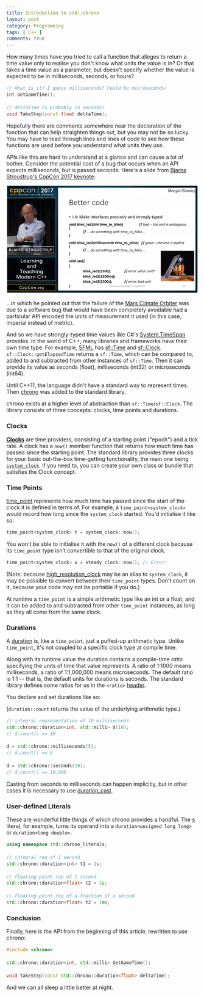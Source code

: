 ```yaml
---
title: Introduction to std::chrono
layout: post
category: Programming
tags: [ C++ ]
comments: true
---
```


How many times have you tried to call a function that alleges to return a time value only to realise you don't know what units the value is in? Or that takes a time value as a parameter, but doesn't specify whether the value is expected to be in milliseconds, seconds, or hours?

```cpp
// What is it? I guess milliseconds? Could be microseconds!
int GetGameTime();

// deltaTime is probably in seconds?
void TakeStep(const float deltaTime);
```

Hopefully there are comments somewhere near the declaration of the function that can help straighten things out, but you may not be so lucky. You may have to read through lines and lines of code to see how these functions are used before you understand what units they use. 

APIs like this are hard to understand at a glance and can cause a lot of bother. Consider the potential cost of a bug that occurs when an API expects milliseconds, but is passed seconds. Here's a slide from [Bjarne Stroustrup's CppCon 2017 keynote](https://youtu.be/fX2W3nNjJIo?t=3173):

![](/images/bjarne.png)

...in which he pointed out that the failure of the [Mars Climate Orbiter](https://en.wikipedia.org/wiki/Mars_Climate_Orbiter) was due to a software bug that would have been completely avoidable had a particular API encoded the units of measurement it used (in this case, imperial instead of metric).

And so we have strongly-typed time values like C#'s [System.TimeSpan](https://msdn.microsoft.com/en-us/library/system.timespan) provides. In the world of C++, many libraries and frameworks have their own time type. For example, [SFML](https://www.sfml-dev.org/index.php) has [sf::Time](https://www.sfml-dev.org/documentation/2.4.2/classsf_1_1Time.php) and [sf::Clock](https://www.sfml-dev.org/documentation/2.4.2/classsf_1_1Clock.php). `sf::Clock::getElapsedTime` returns a `sf::Time`, which can be compared to, added to and subtracted from other instances of `sf::Time`. Then it can provide its value as seconds (float), milliseconds (int32) or microseconds (int64).

Until C++11, the language didn't have a standard way to represent times. Then [chrono](http://en.cppreference.com/w/cpp/chrono) was added to the standard library.

chrono exists at a higher level of abstraction than `sf::Time`/`sf::Clock`. The library consists of three concepts: clocks, time points and durations.

### Clocks

[**Clocks**](http://en.cppreference.com/w/cpp/concept/Clock) are time providers, consisting of a starting point ("epoch") and a tick rate. A clock has a `now()` member function that returns how much time has passed since the starting point. The standard library provides three clocks for your basic out-the-box time-getting functionality, the main one being [`system_clock`](http://en.cppreference.com/w/cpp/chrono/system_clock). If you need to, you can create your own class or bundle that satisfies the Clock concept.

### Time Points

[time_point](http://en.cppreference.com/w/cpp/chrono/time_point) represents how much time has passed since the start of the clock it is defined in terms of. For example, a `time_point<system_clock>` would record how long since the `system_clock` started. You'd initialise it like so:

```cpp
time_point<system_clock> t = system_clock::now();
```

You won't be able to initialise it with the `now()` of a different clock because its `time_point` type isn't convertible to that of the original clock.

```cpp
time_point<system_clock> u = steady_clock::now(); // Error!
```

(Note: because [high_resolution_clock](http://en.cppreference.com/w/cpp/chrono/high_resolution_clock) may be an alias to `system_clock`, it may be possible to convert between their `time_point` types. Don't count on it, because your code may not be portable if you do.)

At runtime a `time_point` is a simple arithmetic type like an int or a float, and it can be added to and subtracted from other `time_point` instances, as long as they all come from the same clock. 

### Durations

A [duration](http://en.cppreference.com/w/cpp/chrono/duration) is, like a `time_point`, just a puffed-up arithmetic type. Unlike `time_point`, it's not coupled to a specific clock type at compile time.

Along with its runtime value the duration contains a compile-time *ratio* specifying the units of time that value represents. A ratio of 1:1000 means milliseconds, a ratio of 1:1,000,000 means microseconds. The default ratio is 1:1 -- that is, the default units for durations is seconds. The standard library defines some ratios for us in the `<ratio>` [header](http://en.cppreference.com/w/cpp/numeric/ratio/ratio).

You declare and set durations like so:

(`duration::count` returns the value of the underlying arithmetic type.)

```cpp
// integral representation of 10 milliseconds
std::chrono::duration<int, std::milli> d(10);
// d.count() == 10

d = std::chrono::milliseconds(5);
// d.count() == 5

d = std::chrono::seconds(10);
// d.count() == 10,000
```

Casting from seconds to milliseconds can happen implicitly, but in other cases it is necessary to use [duration_cast](http://en.cppreference.com/w/cpp/chrono/duration/duration_cast).

### User-defined Literals

These are wonderful little things of which chrono provides a handful. The [s](http://en.cppreference.com/w/cpp/chrono/operator%22%22s) literal, for example, turns its operand into a `duration<unsigned long long>` or `duration<long double>`.

```cpp
using namespace std::chrono_literals;

// integral rep of 1 second
std::chrono::duration<int> t1 = 1s;

// floating-point rep of 1 second
std::chrono::duration<float> t2 = 1s;

// floating-point rep of a fraction of a second
std::chrono::duration<float> t2 = 1ms;
```

### Conclusion

Finally, here is the API from the beginning of this article, rewritten to use chrono:

```cpp
#include <chrono>

std::chrono::duration<int, std::milli> GetGameTime();

void TakeStep(const std::chrono::duration<float> deltaTime);
```

And we can all sleep a little better at night.